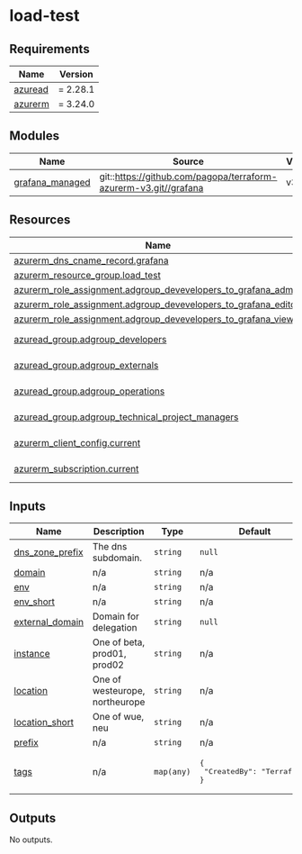 # load-test

<!-- markdownlint-disable -->
<!-- BEGIN_TF_DOCS -->
## Requirements

| Name | Version |
|------|---------|
| <a name="requirement_azuread"></a> [azuread](#requirement\_azuread) | = 2.28.1 |
| <a name="requirement_azurerm"></a> [azurerm](#requirement\_azurerm) | = 3.24.0 |

## Modules

| Name | Source | Version |
|------|--------|---------|
| <a name="module_grafana_managed"></a> [grafana\_managed](#module\_grafana\_managed) | git::https://github.com/pagopa/terraform-azurerm-v3.git//grafana | v3.4.3 |

## Resources

| Name | Type |
|------|------|
| [azurerm_dns_cname_record.grafana](https://registry.terraform.io/providers/hashicorp/azurerm/3.24.0/docs/resources/dns_cname_record) | resource |
| [azurerm_resource_group.load_test](https://registry.terraform.io/providers/hashicorp/azurerm/3.24.0/docs/resources/resource_group) | resource |
| [azurerm_role_assignment.adgroup_devevelopers_to_grafana_admin](https://registry.terraform.io/providers/hashicorp/azurerm/3.24.0/docs/resources/role_assignment) | resource |
| [azurerm_role_assignment.adgroup_devevelopers_to_grafana_editor](https://registry.terraform.io/providers/hashicorp/azurerm/3.24.0/docs/resources/role_assignment) | resource |
| [azurerm_role_assignment.adgroup_devevelopers_to_grafana_viewer](https://registry.terraform.io/providers/hashicorp/azurerm/3.24.0/docs/resources/role_assignment) | resource |
| [azuread_group.adgroup_developers](https://registry.terraform.io/providers/hashicorp/azuread/2.28.1/docs/data-sources/group) | data source |
| [azuread_group.adgroup_externals](https://registry.terraform.io/providers/hashicorp/azuread/2.28.1/docs/data-sources/group) | data source |
| [azuread_group.adgroup_operations](https://registry.terraform.io/providers/hashicorp/azuread/2.28.1/docs/data-sources/group) | data source |
| [azuread_group.adgroup_technical_project_managers](https://registry.terraform.io/providers/hashicorp/azuread/2.28.1/docs/data-sources/group) | data source |
| [azurerm_client_config.current](https://registry.terraform.io/providers/hashicorp/azurerm/3.24.0/docs/data-sources/client_config) | data source |
| [azurerm_subscription.current](https://registry.terraform.io/providers/hashicorp/azurerm/3.24.0/docs/data-sources/subscription) | data source |

## Inputs

| Name | Description | Type | Default | Required |
|------|-------------|------|---------|:--------:|
| <a name="input_dns_zone_prefix"></a> [dns\_zone\_prefix](#input\_dns\_zone\_prefix) | The dns subdomain. | `string` | `null` | no |
| <a name="input_domain"></a> [domain](#input\_domain) | n/a | `string` | n/a | yes |
| <a name="input_env"></a> [env](#input\_env) | n/a | `string` | n/a | yes |
| <a name="input_env_short"></a> [env\_short](#input\_env\_short) | n/a | `string` | n/a | yes |
| <a name="input_external_domain"></a> [external\_domain](#input\_external\_domain) | Domain for delegation | `string` | `null` | no |
| <a name="input_instance"></a> [instance](#input\_instance) | One of beta, prod01, prod02 | `string` | n/a | yes |
| <a name="input_location"></a> [location](#input\_location) | One of westeurope, northeurope | `string` | n/a | yes |
| <a name="input_location_short"></a> [location\_short](#input\_location\_short) | One of wue, neu | `string` | n/a | yes |
| <a name="input_prefix"></a> [prefix](#input\_prefix) | n/a | `string` | n/a | yes |
| <a name="input_tags"></a> [tags](#input\_tags) | n/a | `map(any)` | <pre>{<br/>  "CreatedBy": "Terraform"<br/>}</pre> | no |

## Outputs

No outputs.
<!-- END_TF_DOCS -->
